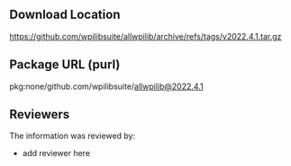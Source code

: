 ## Download Location

https://github.com/wpilibsuite/allwpilib/archive/refs/tags/v2022.4.1.tar.gz

## Package URL (purl)

pkg:none/github.com/wpilibsuite/allwpilib@2022.4.1

## Reviewers

The information was reviewed by:

* add reviewer here